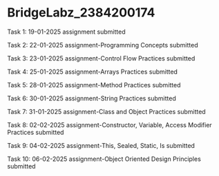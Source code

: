 # BridgeLabz_2384200174

Task 1: 19-01-2025 assignment submitted

Task 2: 22-01-2025 assignment-Programming Concepts submitted

Task 3: 23-01-2025 assignment-Control Flow Practices submitted

Task 4: 25-01-2025 assignment-Arrays Practices submitted

Task 5: 28-01-2025 assignment-Method Practices submitted

Task 6: 30-01-2025 assignment-String Practices submitted

Task 7: 31-01-2025 assignment-Class and Object Practices submitted

Task 8: 02-02-2025 assignment-Constructor, Variable, Access Modifier Practices submitted

Task 9: 04-02-2025 assignment-This, Sealed, Static, Is submitted

Task 10: 06-02-2025 assignment-Object Oriented Design Principles submitted
